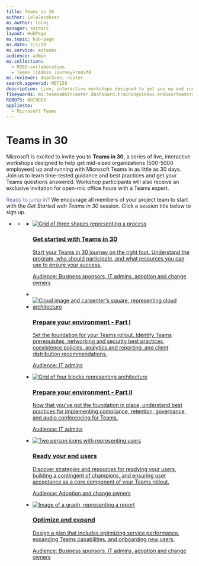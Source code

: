 ```yaml
---
title: Teams in 30
author: LolaJacobsen
ms.author: lolaj
manager: serdars
layout: HubPage
ms.topic: hub-page
ms.date: 7/1/19
ms.service: msteams
audience: admin
ms.collection: 
  - M365-collaboration
  - Teams_ITAdmin_JourneyFromSfB
ms.reviewer: dearbeen, nsuter
search.appverid: MET150
description: Live, interactive workshops designed to get you up and running with Microsoft Teams in just 30 days.
f1keywords: ms.teamsadmincenter.dashboard.trainingvideos.enduserteamstraining
ROBOTS: NOINDEX
appliesto: 
  - Microsoft Teams
---
```

<div id="main" class="v2">
    <div class="container">
        <h1>Teams in 30</h1>
           <p>Microsoft is excited to invite you to <strong>Teams in 30</strong>, a series of live, interactive workshops designed to help get mid-sized organizations (500-5000 employees) up and running with Microsoft Teams in as little as 30 days. Join us to learn time-tested guidance and best practices and get your Teams questions answered. Workshop participants will also receive an exclusive invitation for open-mic office hours with a Teams expert.
           <p><font color="#6264A7">Ready to jump in?</font> We encourage all members of your project team to start with the <i>Get Started with Teams in 30</i> session. Click a session title below to sign up.
        <ul class="pivots">
            <li>
                <a href="#home" data-linktype="self-bookmark"></a>
                <ul id="home">
                    <li>
                        <a href="#home-all" data-linktype="self-bookmark"></a>
                        <ul id="home-all" class="panelContent cardsF cols cols2">        
    <li>
        <a href="https://microsoftteams.eventbuilder.com/T30GetStarted"target="_blank">
        <div class="cardSize">
            <div class="cardPadding">
                <div class="card">
                    <div class="cardImageOuter">
                        <div class="cardImage">
                            <img src="https://docs.microsoft.com/office/media/icons/process-flow-teams.svg" alt="Grid of three shapes representing a process" />
                        </div>
                    </div>
                    <div class="cardText">
                        <h3>Get started with Teams in 30</h3>
                        <P>Start your Teams in 30 journey on the right foot. Understand the program, who should participate, and what resources you can use to ensure your success.</P>
                        <p>Audience: Business sponsors, IT admins, adoption and change owners</p>
                    </div>
                </div>
            </div>
        </div>
        </a>
    </li>
    <li></li>  
    <li> 
        <a href="https://microsoftteams.eventbuilder.com/T30PrepareI"target="_blank"">
        <div class="cardSize">
            <div class="cardPadding">
                <div class="card">
                    <div class="cardImageOuter">
                        <div class="cardImage">
                            <img src="https://docs.microsoft.com/office/media/icons/cloud-architecture2.svg" alt="Cloud image and carpenter's square, representing cloud architecture" />
                        </div>
                    </div>
                    <div class="cardText">
                    <h3>Prepare your environment - Part I</h3>
                    <p>Set the foundation for your Teams rollout. Identify Teams prerequisites, networking and security best practices, coexistence policies, analytics and reporting, and client distribution recommendations.</p><p>Audience: IT admins</p>
</div>
                </div>
            </div>
        </div>
        </a>
    </li> <li>
        <a href="https://microsoftteams.eventbuilder.com/T30PrepareII"target="_blank"">
        <div class="cardSize">
            <div class="cardPadding">
                <div class="card">
                    <div class="cardImageOuter">
                        <div class="cardImage">
                            <img src="https://docs.microsoft.com/office/media/icons/blocks-teams.svg" alt="Grid of four blocks representing architecture" />
                        </div>
                    </div>
                    <div class="cardText">
                        <h3>Prepare your environment - Part II</h3>
                    <p>Now that you've got the foundation in place, understand best practices for implementing compliance, retention, governance, and audio conferencing for Teams.</p><p>Audience: IT admins</p>
                    </div>
                </div>
            </div>
        </div>
        </a>
    </li> 
   <li>
        <a href="https://microsoftteams.eventbuilder.com/T30ReadyUsers"target="_blank"">
        <div class="cardSize">
            <div class="cardPadding">
                <div class="card">
                    <div class="cardImageOuter">
                        <div class="cardImage">
                            <img src="https://docs.microsoft.com/office/media/icons/users-people.svg" alt="Two person icons with representing users" />
                        </div>
                    </div>
                    <div class="cardText">
                        <h3>Ready your end users</h3>
                    <p>Discover strategies and resources for readying your users, building a contingent of champions, and ensuring user acceptance as a core component of your Teams rollout.</p><p>Audience: Adoption and change owners</p>
                    </div>
                </div>
            </div>
        </div>
        </a>
    </li>
 <li>
        <a href="https://microsoftteams.eventbuilder.com/T30Optimize"target="_blank"">
        <div class="cardSize">
            <div class="cardPadding">
                <div class="card">
                    <div class="cardImageOuter">
                        <div class="cardImage">
                            <img src="https://docs.microsoft.com/office/media/icons/trend-graph-teams.svg" alt="Image of a graph, representing a report" />
                        </div>
                    </div>
                    <div class="cardText">
                    <h3>Optimize and expand</h3>
                    <p>Design a plan that includes optimizing service performance, expanding Teams capabilities, and onboarding new users.</p>
                    <p>Audience: Business sponsors, IT admins, adoption and change owners</p>
                    </div>
                </div>
            </div>
        </div>
        </a>
    </li>
</ul>

    
</ul>
